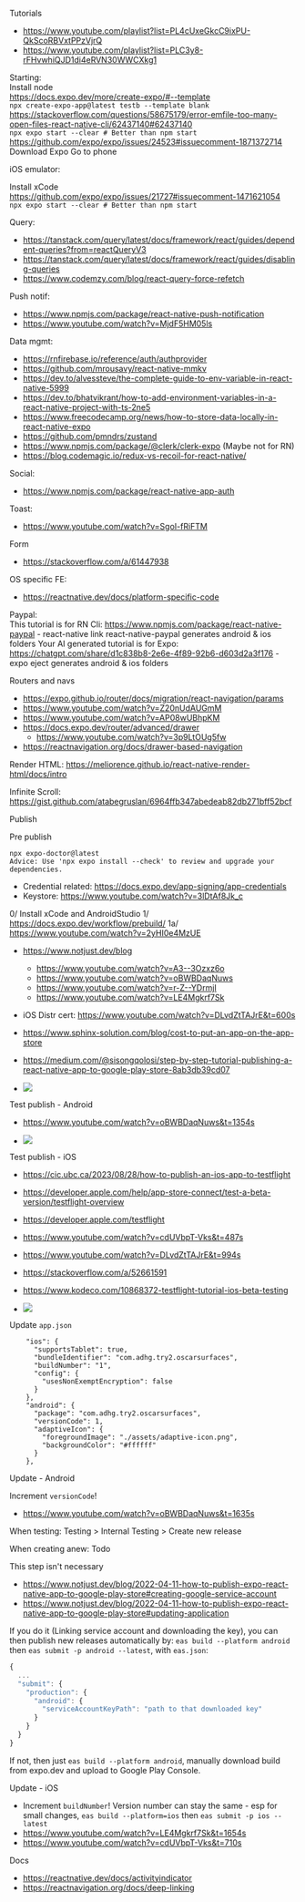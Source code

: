 Tutorials
- https://www.youtube.com/playlist?list=PL4cUxeGkcC9ixPU-QkScoRBVxtPPzVjrQ
- https://www.youtube.com/playlist?list=PLC3y8-rFHvwhiQJD1di4eRVN30WWCXkg1

Starting:  
Install node    
https://docs.expo.dev/more/create-expo/#--template    
`npx create-expo-app@latest testb --template blank`  
https://stackoverflow.com/questions/58675179/error-emfile-too-many-open-files-react-native-cli/62437140#62437140  
`npx expo start --clear # Better than npm start` https://github.com/expo/expo/issues/24523#issuecomment-1871372714   
Download Expo Go to phone  

iOS emulator:

Install xCode  
https://github.com/expo/expo/issues/21727#issuecomment-1471621054  
`npx expo start --clear # Better than npm start`

Query:
- https://tanstack.com/query/latest/docs/framework/react/guides/dependent-queries?from=reactQueryV3
- https://tanstack.com/query/latest/docs/framework/react/guides/disabling-queries
- https://www.codemzy.com/blog/react-query-force-refetch

Push notif: 
- https://www.npmjs.com/package/react-native-push-notification
- https://www.youtube.com/watch?v=MjdF5HM05ls

Data mgmt:
- https://rnfirebase.io/reference/auth/authprovider
- https://github.com/mrousavy/react-native-mmkv
- https://dev.to/alvessteve/the-complete-guide-to-env-variable-in-react-native-5999
- https://dev.to/bhatvikrant/how-to-add-environment-variables-in-a-react-native-project-with-ts-2ne5
- https://www.freecodecamp.org/news/how-to-store-data-locally-in-react-native-expo
- https://github.com/pmndrs/zustand
- https://www.npmjs.com/package/@clerk/clerk-expo (Maybe not for RN)
- https://blog.codemagic.io/redux-vs-recoil-for-react-native/

Social:
- https://www.npmjs.com/package/react-native-app-auth

Toast:
- https://www.youtube.com/watch?v=SgoI-fRiFTM

Form
- https://stackoverflow.com/a/61447938

OS specific FE:
- https://reactnative.dev/docs/platform-specific-code

Paypal:  
This tutorial is for RN Cli: https://www.npmjs.com/package/react-native-paypal - react-native link react-native-paypal generates android & ios folders
Your AI generated tutorial is for Expo: https://chatgpt.com/share/d1c838b8-2e6e-4f89-92b6-d603d2a3f176 - expo eject generates android & ios folders

Routers and navs
- https://expo.github.io/router/docs/migration/react-navigation/params
- https://www.youtube.com/watch?v=Z20nUdAUGmM
- https://www.youtube.com/watch?v=AP08wUBhpKM
- https://docs.expo.dev/router/advanced/drawer
  - https://www.youtube.com/watch?v=3p9LtOUg5fw
- https://reactnavigation.org/docs/drawer-based-navigation

Render HTML: https://meliorence.github.io/react-native-render-html/docs/intro

Infinite Scroll: https://gist.github.com/atabegruslan/6964ffb347abedeab82db271bff52bcf

Publish

Pre publish
```
npx expo-doctor@latest
Advice: Use 'npx expo install --check' to review and upgrade your dependencies.
```
- Credential related: https://docs.expo.dev/app-signing/app-credentials
- Keystore: https://www.youtube.com/watch?v=3lDtAf8Jk_c

0/ Install xCode and AndroidStudio
1/ https://docs.expo.dev/workflow/prebuild/
1a/ https://www.youtube.com/watch?v=2yHI0e4MzUE

- https://www.notjust.dev/blog
  - https://www.youtube.com/watch?v=A3--3Ozxz6o
  - https://www.youtube.com/watch?v=oBWBDaqNuws
  - https://www.youtube.com/watch?v=r-Z--YDrmjI
  - https://www.youtube.com/watch?v=LE4Mgkrf7Sk

- iOS Distr cert: https://www.youtube.com/watch?v=DLvdZtTAJrE&t=600s
- https://www.sphinx-solution.com/blog/cost-to-put-an-app-on-the-app-store
- https://medium.com/@sisongqolosi/step-by-step-tutorial-publishing-a-react-native-app-to-google-play-store-8ab3db39cd07

- ![](/Illustrations/Mobile/RN_Expo/ios_publishing_encryption_compliance.png)

Test publish - Android

- https://www.youtube.com/watch?v=oBWBDaqNuws&t=1354s

- ![](/Illustrations/Mobile/RN_Expo/android_publish_test.png)

Test publish - iOS

- https://cic.ubc.ca/2023/08/28/how-to-publish-an-ios-app-to-testflight
- https://developer.apple.com/help/app-store-connect/test-a-beta-version/testflight-overview
- https://developer.apple.com/testflight
- https://www.youtube.com/watch?v=cdUVbpT-Vks&t=487s
- https://www.youtube.com/watch?v=DLvdZtTAJrE&t=994s
- https://stackoverflow.com/a/52661591
- https://www.kodeco.com/10868372-testflight-tutorial-ios-beta-testing

- ![](/Illustrations/Mobile/RN_Expo/ios_publish_test_external_link.png)

Update
`app.json`
```
    "ios": {
      "supportsTablet": true,
      "bundleIdentifier": "com.adhg.try2.oscarsurfaces",
      "buildNumber": "1",
      "config": {
        "usesNonExemptEncryption": false
      }
    },
    "android": {
      "package": "com.adhg.try2.oscarsurfaces",
      "versionCode": 1,
      "adaptiveIcon": {
        "foregroundImage": "./assets/adaptive-icon.png",
        "backgroundColor": "#ffffff"
      }
    },
```

Update - Android

Increment `versionCode`!

- https://www.youtube.com/watch?v=oBWBDaqNuws&t=1635s

When testing: Testing > Internal Testing > Create new release

When creating anew: Todo

This step isn't necessary
- https://www.notjust.dev/blog/2022-04-11-how-to-publish-expo-react-native-app-to-google-play-store#creating-google-service-account
- https://www.notjust.dev/blog/2022-04-11-how-to-publish-expo-react-native-app-to-google-play-store#updating-application

If you do it (Linking service account and downloading the key), you can then publish new releases automatically by: `eas build --platform android` then `eas submit -p android --latest`, with `eas.json`:
```js
{
  ...
  "submit": {
    "production": {
      "android": {
        "serviceAccountKeyPath": "path to that downloaded key"
      }
    }
  }
}
```

If not, then just `eas build --platform android`, manually download build from expo.dev and upload to Google Play Console.

Update - iOS

- Increment `buildNumber`! Version number can stay the same - esp for small changes, `eas build --platform=ios` then `eas submit -p ios --latest`
- https://www.youtube.com/watch?v=LE4Mgkrf7Sk&t=1654s
- https://www.youtube.com/watch?v=cdUVbpT-Vks&t=710s

Docs
- https://reactnative.dev/docs/activityindicator
- https://reactnavigation.org/docs/deep-linking
